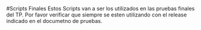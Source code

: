#Scripts Finales
Estos Scripts van a ser los utilizados en las pruebas finales del TP.
Por favor verificar que siempre se esten utilizando con el release indicado en el documetno de pruebas.